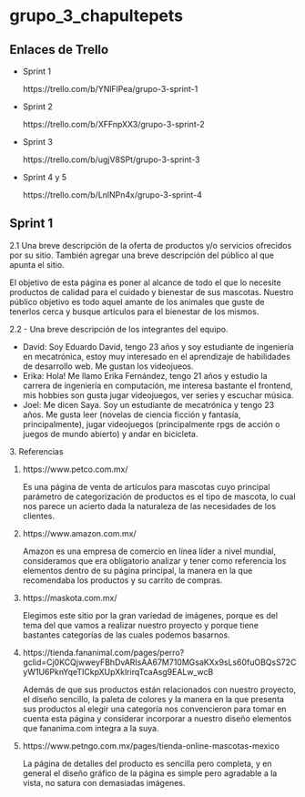 <h1>grupo_3_chapultepets</h1>

<h2>Enlaces de Trello</h2>
<ul>
    <li>Sprint 1</li>
    <p>https://trello.com/b/YNlFlPea/grupo-3-sprint-1</p>
    <li>Sprint 2</li>
    <p>https://trello.com/b/XFFnpXX3/grupo-3-sprint-2</p>
    <li>Sprint 3</li>
    <p>https://trello.com/b/ugjV8SPt/grupo-3-sprint-3</p>
    <li>Sprint 4 y 5</li>
    <p>https://trello.com/b/LnlNPn4x/grupo-3-sprint-4</p>
</ul>

<h2>Sprint 1</h2>

<p>2.1 Una breve descripción de la oferta de productos y/o servicios ofrecidos por su sitio. También agregar una breve descripción del público al que apunta el sitio.</p>

<p>El objetivo de esta página es poner al alcance de todo el que lo necesite productos de calidad para el cuidado y bienestar de sus mascotas. Nuestro público objetivo es todo aquel amante de los animales que guste de tenerlos cerca y busque artículos para el bienestar de los mismos.</p>

<p>2.2 - Una breve descripción de los integrantes del equipo.</p>

<ul>
    <li>David: Soy Eduardo David, tengo 23 años y soy estudiante de ingeniería en mecatrónica, estoy muy interesado en el aprendizaje de habilidades de desarrollo web. Me gustan los videojueos.</li>
    <li>Erika: Hola! Me llamo Erika Fernández, tengo 21 años y estudio la carrera de ingeniería en computación, me interesa bastante el frontend, mis hobbies son gusta jugar videojuegos, ver series y escuchar música.</li>
    <li>Joel: Me dicen Saya. Soy un estudiante de mecatrónica y tengo 23 años. Me gusta leer (novelas de ciencia ficción y fantasía, principalmente), jugar videojuegos (principalmente rpgs de acción o juegos de mundo abierto) y andar en bicicleta.</li>
</ul>

<p>3. Referencias</p>

<ol>
    <li>
        <p>https://www.petco.com.mx/</p>
        <p> Es una página de venta de artículos para mascotas cuyo principal parámetro de categorización de productos es el tipo de mascota, lo cual nos parece un acierto dada la naturaleza de las necesidades de los clientes. </p>
    </li>
    <li>
        <p>https://www.amazon.com.mx/</p>
        <p>Amazon es una empresa de comercio en línea líder a nivel mundial, consideramos que era obligatorio analizar y tener como referencia los elementos dentro de su página principal, la manera en la que recomendaba los productos y su carrito de compras.</p>
    </li>
    <li>
        <p>https://maskota.com.mx/</p>
        <p>Elegimos este sitio por la gran variedad de imágenes, porque es del tema del que vamos a realizar nuestro proyecto y porque tiene bastantes categorías de las cuales podemos basarnos.</p>
    </li>
    <li>
        <p>https://tienda.fananimal.com/pages/perro?gclid=Cj0KCQjwweyFBhDvARIsAA67M710MGsaKXx9sLs60fuOBQsS72CyW1U6PknYqeTICkpXUpXklrirqTcaAsg9EALw_wcB</p>
        <p>Además de que sus productos están relacionados con nuestro proyecto, el diseño sencillo, la paleta de colores y la manera en la que presenta sus productos al elegir una categoría nos convencieron para tomar en cuenta esta página y considerar incorporar a nuestro diseño elementos que fananima.com integra a la suya.</p>
    </li>
    <li>
        <p>https://www.petngo.com.mx/pages/tienda-online-mascotas-mexico</p>
        <p>La página de detalles del producto es sencilla pero completa, y en general el diseño gráfico de la página es simple pero agradable a la vista, no satura con demasiadas imágenes.</p>
    </li>
</ol>
